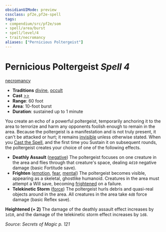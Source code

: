 ```yaml
---
obsidianUIMode: preview
cssclass: pf2e,pf2e-spell
tags:
- compendium/src/pf2e/som
- spell/area/burst
- spell/level/4
- trait/necromancy
aliases: ["Pernicious Poltergeist"]
---
```

# Pernicious Poltergeist *Spell 4*   
[necromancy](necromancy.md "Necromancy School Trait")  

- **Traditions** [divine](divine.md "Divine Tradition Trait"), [occult](occult.md "Occult Tradition Trait")
- **Cast** [>>](chapter-9-playing-the-game.md#Actions "Two-Action") 
- **Range**: 60 foot
- **Area**: 10-foot burst
- **Duration**: sustained up to 1 minute

You create an echo of a powerful poltergeist, temporarily anchoring it to the area to terrorize and harm any opponents foolish enough to remain in the area. Because the poltergeist is a manifestation and is not truly present, it can't be attacked or hurt; it remains [invisible](conditions.md#Invisible) unless otherwise stated. When you [Cast the Spell](cast-a-spell.md), and the first time you Sustain it on subsequent rounds, the poltergeist creates your choice of one of the following effects.

- **Deathly Assault** ([negative](negative.md "Negative Energy & Element Trait")) The poltergeist focuses on one creature in the area and flies through that creature's space, dealing `4d10` negative damage (basic Fortitude save).
- **Frighten** ([emotion](emotion.md "Emotion Effect Trait"), [fear](Reference/Rules/Traits/fear.md "Fear Effect Trait"), [mental](mental.md "Mental Effect Trait")) The poltergeist becomes visible, appearing as a skeletal, ghostlike humanoid. Creatures in the area must attempt a Will save, becoming [frightened](conditions.md#Frightened) on a failure.
- **Telekinetic Storm** ([force](force.md "Force Energy & Element Trait")) The poltergeist hurls debris and quasi-real objects around in the area. All creatures in the area take `4d8` force damage (basic Reflex save).

**Heightened (+ 2)** The damage of the deathly assault effect increases by `1d10`, and the damage of the telekinetic storm effect increases by `1d8`.

*Source: Secrets of Magic p. 121*